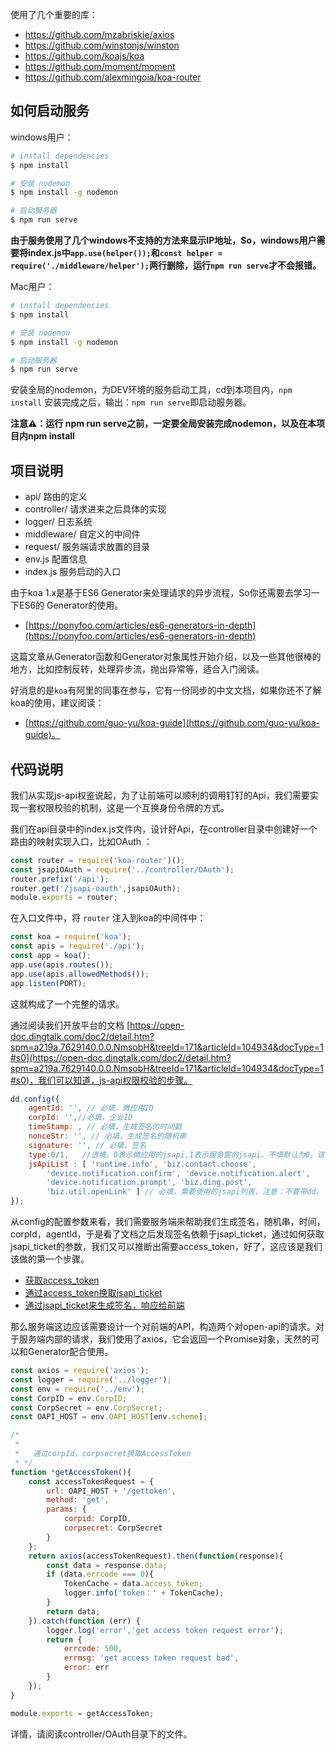 使用了几个重要的库：

- https://github.com/mzabriskie/axios
- https://github.com/winstonjs/winston
- https://github.com/koajs/koa
- https://github.com/moment/moment
- https://github.com/alexmingoia/koa-router

## 如何启动服务

windows用户：

```bash
# install dependencies
$ npm install

# 安装 nodemon
$ npm install -g nodemon

# 启动服务器
$ npm run serve
```

**由于服务使用了几个windows不支持的方法来显示IP地址，So，windows用户需要将index.js中`app.use(helper());`和`const helper = require('./middleware/helper');`两行删除，运行`npm run serve`才不会报错。**

Mac用户：


```bash
# install dependencies
$ npm install

# 安装 nodemon
$ npm install -g nodemon

# 启动服务器
$ npm run serve
```

安装全局的nodemon，为DEV环境的服务启动工具，cd到本项目内，`npm install` 安装完成之后，输出：`npm run serve`即启动服务器。

**注意⚠️：运行 npm run serve之前，一定要全局安装完成nodemon，以及在本项目内npm install**

## 项目说明

- api/ 路由的定义
- controller/ 请求进来之后具体的实现
- logger/ 日志系统
- middleware/ 自定义的中间件
- request/ 服务端请求放置的目录
- env.js 配置信息
- index.js 服务启动的入口


由于koa 1.x是基于ES6 Generator来处理请求的异步流程，So你还需要去学习一下ES6的 Generator的使用。

- [https://ponyfoo.com/articles/es6-generators-in-depth](https://ponyfoo.com/articles/es6-generators-in-depth)

这篇文章从Generator函数和Generator对象属性开始介绍，以及一些其他很棒的地方，比如控制反转，处理异步流，抛出异常等，适合入门阅读。

好消息的是`koa`有阿里的同事在参与，它有一份同步的中文文档，如果你还不了解koa的使用，建议阅读：

- [https://github.com/guo-yu/koa-guide](https://github.com/guo-yu/koa-guide)。

## 代码说明

我们从实现js-api权鉴说起，为了让前端可以顺利的调用钉钉的Api，我们需要实现一套权限校验的机制，这是一个互换身份令牌的方式。

我们在api目录中的index.js文件内，设计好Api，在controller目录中创建好一个路由的映射实现入口，比如OAuth ：

```JavaScript
const router = require('koa-router')();
const jsapiOAuth = require('../controller/OAuth');
router.prefix('/api');
router.get('/jsapi-oauth',jsapiOAuth);
module.exports = router;
```

在入口文件中，将 `router` 注入到koa的中间件中：

```JavaScript
const koa = require('koa');
const apis = require('./api');
const app = koa();
app.use(apis.routes());
app.use(apis.allowedMethods());
app.listen(PORT);
```

这就构成了一个完整的请求。

通过阅读我们开放平台的文档 [https://open-doc.dingtalk.com/doc2/detail.htm?spm=a219a.7629140.0.0.NmsobH&treeId=171&articleId=104934&docType=1#s0](https://open-doc.dingtalk.com/doc2/detail.htm?spm=a219a.7629140.0.0.NmsobH&treeId=171&articleId=104934&docType=1#s0)，我们可以知道，js-api权限校验的步骤。

```JavaScript
dd.config({
    agentId: '', // 必填，微应用ID
    corpId: '',//必填，企业ID
    timeStamp: , // 必填，生成签名的时间戳
    nonceStr: '', // 必填，生成签名的随机串
    signature: '', // 必填，签名
    type:0/1,   //选填。0表示微应用的jsapi,1表示服务窗的jsapi。不填默认为0。该参数从dingtalk.js的0.8.3版本开始支持
    jsApiList : [ 'runtime.info', 'biz.contact.choose',
        'device.notification.confirm', 'device.notification.alert',
        'device.notification.prompt', 'biz.ding.post',
        'biz.util.openLink' ] // 必填，需要使用的jsapi列表，注意：不要带dd。
});
```
从config的配置参数来看，我们需要服务端来帮助我们生成签名，随机串，时间，corpId，agentId，于是看了文档之后发现签名依赖于jsapi_ticket，通过如何获取jsapi_ticket的参数，我们又可以推断出需要access_token，好了，这应该是我们该做的第一个步骤。

- [获取access_token](https://open-doc.dingtalk.com/doc2/detail.htm?spm=a219a.7629140.0.0.1RbJpH&treeId=172&articleId=104980&docType=1#s2)
- [通过access_token换取jsapi_ticket](https://open-doc.dingtalk.com/doc2/detail.htm?spm=a219a.7629140.0.0.4pCQWX&treeId=172&articleId=104966&docType=1#s0)
- [通过jsapi_ticket来生成签名，响应给前端](https://open-doc.dingtalk.com/doc2/detail.htm?spm=a219a.7629140.0.0.NmsobH&treeId=171&articleId=104934&docType=1#s0)

那么服务端这边应该需要设计一个对前端的API，构造两个对open-api的请求。对于服务端内部的请求，我们使用了axios，它会返回一个Promise对象，天然的可以和Generator配合使用。

```JavaScript
const axios = require('axios');
const logger = require('../logger');
const env = require('../env');
const CorpID = env.CorpID;
const CorpSecret = env.CorpSecret;
const OAPI_HOST = env.OAPI_HOST[env.scheme];

/*
 *
 *   通过corpId，corpsecret换取AccessToken
 * */
function *getAccessToken(){
    const accessTokenRequest = {
        url: OAPI_HOST + '/gettoken',
        method: 'get',
        params: {
            corpid: CorpID,
            corpsecret: CorpSecret
        }
    };
    return axios(accessTokenRequest).then(function(response){
        const data = response.data;
        if (data.errcode === 0){
            TokenCache = data.access_token;
            logger.info('token：' + TokenCache);
        }
        return data;
    }).catch(function (err) {
        logger.log('error','get access token request error');
        return {
            errcode: 500,
            errmsg: 'get access token request bad',
            error: err
        }
    });
}

module.exports = getAccessToken;
```

详情，请阅读controller/OAuth目录下的文件。